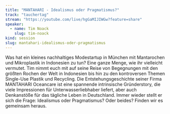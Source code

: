 ```yaml
---
title: "MANTAHARI - Idealismus oder Pragmatismus?"
track: "tauchertag"
stream: "https://youtube.com/live/hgGaMIJIWGw?feature=share"
speaker:
  - name: Tim Noack
    slug: tim-noack
kind: session
slug: mantahari-idealismus-oder-pragmatismus
---
```


Was hat ein kleines nachhaltiges Modestartup in München mit Mantarochen und Mikroplastik in Indonesien zu tun? Eine ganze Menge, wie ihr vielleicht vermutet. Tim nimmt euch mit auf seine Reise von Begegnungen mit den größten Rochen der Welt in Indonesien bis hin zu den kontroversen Themen Single-Use Plastik und Recycling. Die Entstehungsgeschichte seiner Firma MANTAHARI Oceancare ist eine spannende intrinsische Gründerstory, die viele Impressionen für Unterwasserliebhaber liefert, aber auch Denkanstöße für das tägliche Leben in Deutschland. Immer wieder stellt er sich die Frage: Idealismus oder Pragmatismus? Oder beides? Finden wir es gemeinsam heraus.

